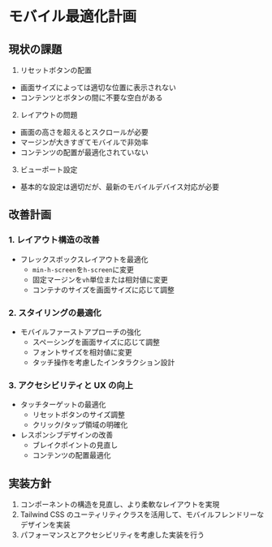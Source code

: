 # モバイル最適化計画

## 現状の課題

1. リセットボタンの配置

- 画面サイズによっては適切な位置に表示されない
- コンテンツとボタンの間に不要な空白がある

2. レイアウトの問題

- 画面の高さを超えるとスクロールが必要
- マージンが大きすぎてモバイルで非効率
- コンテンツの配置が最適化されていない

3. ビューポート設定

- 基本的な設定は適切だが、最新のモバイルデバイス対応が必要

## 改善計画

### 1. レイアウト構造の改善

- フレックスボックスレイアウトを最適化
  - `min-h-screen`を`h-screen`に変更
  - 固定マージンを`vh`単位または相対値に変更
  - コンテナのサイズを画面サイズに応じて調整

### 2. スタイリングの最適化

- モバイルファーストアプローチの強化
  - スペーシングを画面サイズに応じて調整
  - フォントサイズを相対値に変更
  - タッチ操作を考慮したインタラクション設計

### 3. アクセシビリティと UX の向上

- タッチターゲットの最適化
  - リセットボタンのサイズ調整
  - クリック/タップ領域の明確化
- レスポンシブデザインの改善
  - ブレイクポイントの見直し
  - コンテンツの配置最適化

## 実装方針

1. コンポーネントの構造を見直し、より柔軟なレイアウトを実現
2. Tailwind CSS のユーティリティクラスを活用して、モバイルフレンドリーなデザインを実装
3. パフォーマンスとアクセシビリティを考慮した実装を行う
